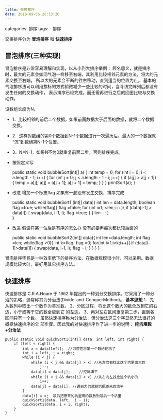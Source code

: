 ```yaml
---
title: 交换排序
date: 2016-09-06 20:10:26
---
```


categories: 排序
tags:
	- 排序
	- 


交换排序分为 **冒泡排序** 和 **快速排序**

## 冒泡排序(三种实现)

冒泡排序是非常容易理解和实现，以从小到大排序举例：
顾名思义，就是排序时，最大的元素会如同气泡一样移至右端，其利用比较相邻元素的方法，将大的元素交换至右端， 
所以大的元素会不断的往右移动，直到适当的位置为止。 
基本的气泡排序法可以利用旗标的方式稍微减少一些比较的时间，当寻访完阵列后都没有发生任何的交换动作， 
表示排序已经完成，而无需再进行之后的回圈比较与交换动作。

设数组长度为N。
* 1．比较相邻的前后二个数据，如果前面数据大于后面的数据，就将二个数据交换。
* 2．这样对数组的第0个数据到N-1个数据进行一次遍历后，最大的一个数据就
    “沉”到数组第N-1个位置。
* 3．N=N-1，如果N不为0就重复前面二步，否则排序完成。

* 按照定义写


	public static void bubbleSort(int[] a) {
		int temp = 0;
		for (int i = 0; i < a.length - 1; i++) {
			for (int j = 0; j < a.length - 1 - i; j++) {
				if (a[j] > a[j + 1]) {
					temp = a[j];
					a[j] = a[j + 1];
					a[j + 1] = temp;
				}
			}
		}
		printSort(a);
	}

* 改进  增加一个标志flag  如果有一趟没有发生交换，排序完成


	public static void bubbleSort1 (int[] data){
		int len = data.length;
		boolean flag =true;
		while(flag){
			flag =false;
			for (int i=1;i<len;i++){
				if (data[i-1] > data[i]) {
					swap(data, i-1, i);
					flag =true;
				}
			}
			len--;
		}	
	}
	
* 改进  假设在某一位后是有序的怎么办  没有必要再每次都比较后面的


	public static void bubbleSort2(int[] data){
		int len=data.length;
		int flag =len;
		while(flag >0){
			int k=flag;
			flag =0;
			for(int i=1;i<k;i++){
				if (data[i-1]>data[i]) {
					swap(data, i-1, i);
					flag = i;
				}
			}
		}
	}

冒泡排序毕竟是一种效率低下的排序方法，在数据规模很小时，可以采用。数据
规模比较大时，最好用其它排序方法。

## 快速排序

快速排序是 C.R.A.Hoare 于 1962 年提出的一种划分交换排序。它采用了一种分
治的策略，通常称其为分治法(Divide-and-ConquerMethod)。
**基本思想**
1．先从数列中取出一个数作为基准数。
2．分区过程，将比这个数大的数全放到它的右边，小于或等于它的数全放到它
的左边。
3．再对左右区间重复第二步，直到各区间只有一个数。
虽然快速排序称为分治法，但分治法这三个字显然无法很好的概括快速排序的全
部步骤。因此我的对快速排序作了进一步的说明： **挖坑填数+分治法**


	public static void quickSort1(int[] data, int left, int right) {
		if (left < right) {
			int x = data[left];  //习惯性将第一个数给挖坑了
			int i = left, j = right;   
			while (i < j) {
				while (i < j && data[j] > x) //从左向右找比这个坑里面大的
					j--;
				data[i] = data[j];    //挖坑填平
				while (i < j && data[i] < x) //从右向左找比这个坑小的
					i++;
				data[j] = data[i]; //遇到大的就挖坑把原来的填平
			}
			data[i] = x;  最后把原来的坑里面的数放到最后一个坑里
			quickSort1(data, left,  i - 1);
			quickSort1(data, i + 1, right);
		}
	}



